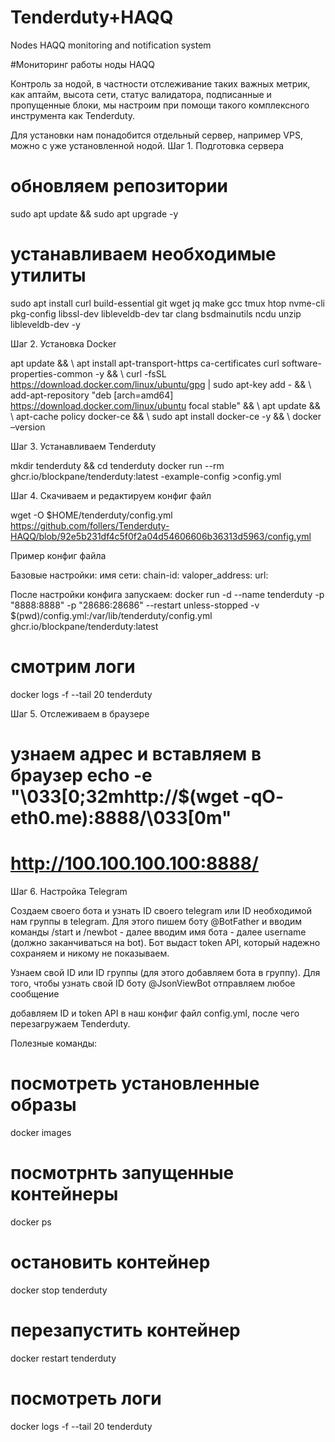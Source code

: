 # Tenderduty+HAQQ

Nodes HAQQ monitoring and notification system

#Мониторинг работы ноды HAQQ

Контроль за нодой, в частности отслеживание таких важных метрик, как аптайм, высота сети, статус валидатора, подписанные и пропущенные блоки, мы настроим при помощи такого комплексного инструмента как Tenderduty.
 
Для установки нам понадобится отдельный сервер, например VPS, можно с уже установленной нодой.
Шаг 1. Подготовка сервера
# обновляем репозитории
sudo apt update && sudo apt upgrade -y

# устанавливаем необходимые утилиты
sudo apt install curl build-essential git wget jq make gcc tmux htop nvme-cli pkg-config libssl-dev libleveldb-dev tar clang bsdmainutils ncdu unzip libleveldb-dev -y

Шаг 2. Установка Docker

apt update && \ apt install apt-transport-https ca-certificates curl software-properties-common -y && \ curl -fsSL https://download.docker.com/linux/ubuntu/gpg | sudo apt-key add - && \ add-apt-repository "deb [arch=amd64] https://download.docker.com/linux/ubuntu focal stable" && \ apt update && \ apt-cache policy docker-ce && \ sudo apt install docker-ce -y && \ docker –version

Шаг 3. Устанавливаем Tenderduty

mkdir tenderduty && cd tenderduty docker run --rm ghcr.io/blockpane/tenderduty:latest -example-config >config.yml

Шаг 4. Скачиваем и редактируем конфиг файл

wget -O $HOME/tenderduty/config.yml 
https://github.com/follers/Tenderduty-HAQQ/blob/92e5b231df4c5f0f2a04d54606606b36313d5963/config.yml

Пример конфиг файла

Базовые настройки:
имя сети:
chain-id:
valoper_address:
url:

 


 

 После настройки конфига запускаем:
docker run -d --name tenderduty -p "8888:8888" -p "28686:28686" --restart unless-stopped -v $(pwd)/config.yml:/var/lib/tenderduty/config.yml ghcr.io/blockpane/tenderduty:latest
# смотрим логи
docker logs -f --tail 20 tenderduty

 

Шаг 5. Отслеживаем в браузере

# узнаем адрес и вставляем в браузер echo -e "\033[0;32mhttp://$(wget -qO- eth0.me):8888/\033[0m" 
# http://100.100.100.100:8888/

Шаг 6. Настройка Telegram

Создаем своего бота и узнать ID своего telegram или ID необходимой нам группы в telegram. Для этого пишем боту @BotFather и вводим команды /start и /newbot - далее вводим имя бота - далее username (должно заканчиваться на bot). Бот выдаст token API, который надежно сохраняем и никому не показываем.

 
 

Узнаем свой ID или ID группы (для этого добавляем бота в группу). Для того, чтобы узнать свой ID боту @JsonViewBot отправляем любое сообщение
 

добавляем ID и token API в наш конфиг файл config.yml, после чего перезагружаем Tenderduty.

Полезные команды:

# посмотреть установленные образы
docker images
# посмотрнть запущенные контейнеры
docker ps
# остановить контейнер
docker stop tenderduty
# перезапустить контейнер
docker restart tenderduty
# посмотреть логи
docker logs -f --tail 20 tenderduty







